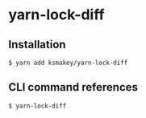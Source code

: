# yarn-lock-diff

## Installation

```
$ yarn add ksmakey/yarn-lock-diff
```

## CLI command references

```
$ yarn-lock-diff
```
